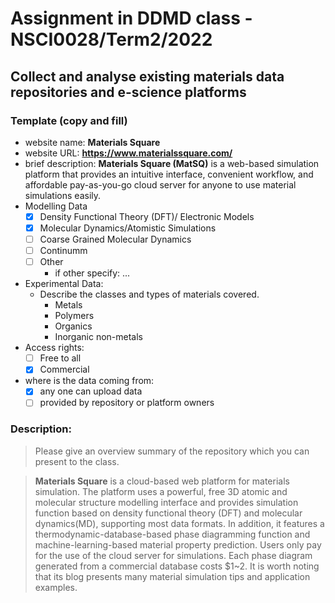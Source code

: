 # Assignment in DDMD class - NSCI0028/Term2/2022

## Collect and analyse existing materials data repositories and e-science platforms 

### Template (copy and fill) 

- website name: **Materials Square**
- website URL:  **https://www.materialssquare.com/**
- brief description: **Materials Square (MatSQ)** is a web-based simulation platform that provides an intuitive interface, convenient workflow, and affordable pay-as-you-go cloud server for anyone to use material simulations easily.
- Modelling Data 
  - [x] Density Functional Theory (DFT)/ Electronic Models
  - [x] Molecular Dynamics/Atomistic Simulations
  - [ ] Coarse Grained Molecular Dynamics
  - [ ] Continumm 
  - [ ] Other
    - if other specify: ...
- Experimental Data: 
  - Describe the classes and types of materials covered. 
    - Metals
    - Polymers
    - Organics
    - Inorganic non-metals
- Access rights: 
  - [ ] Free to all 
  - [x] Commercial
- where is the data coming from:  
  - [x] any one can upload data 
  - [ ] provided by repository or platform owners

 ### Description:

> Please give an overview summary of the repository which you can present to the class. 

> **Materials Square** is a cloud-based web platform for materials simulation. The platform uses a powerful, free 3D atomic and molecular structure modelling interface and provides simulation function based on density functional theory (DFT) and molecular dynamics(MD), supporting most data formats. In addition, it features a thermodynamic-database-based phase diagramming function and machine-learning-based material property prediction. Users only pay for the use of the cloud server for simulations. Each phase diagram generated from a commercial database costs $1~2. It is worth noting that its blog presents many material simulation tips and application examples.
